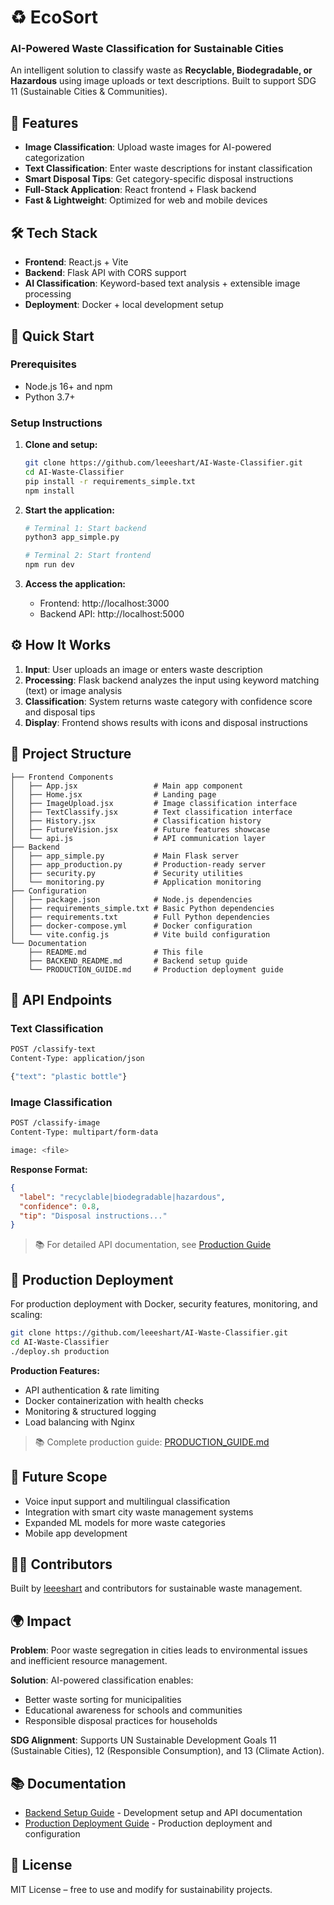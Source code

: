 # ♻️ EcoSort 
### AI-Powered Waste Classification for Sustainable Cities

An intelligent solution to classify waste as **Recyclable, Biodegradable, or Hazardous** using image uploads or text descriptions. Built to support SDG 11 (Sustainable Cities & Communities).

## 🚀 Features
- **Image Classification**: Upload waste images for AI-powered categorization
- **Text Classification**: Enter waste descriptions for instant classification  
- **Smart Disposal Tips**: Get category-specific disposal instructions
- **Full-Stack Application**: React frontend + Flask backend
- **Fast & Lightweight**: Optimized for web and mobile devices

## 🛠️ Tech Stack
- **Frontend**: React.js + Vite
- **Backend**: Flask API with CORS support  
- **AI Classification**: Keyword-based text analysis + extensible image processing
- **Deployment**: Docker + local development setup

## 🚀 Quick Start

### Prerequisites
- Node.js 16+ and npm
- Python 3.7+

### Setup Instructions

1. **Clone and setup:**
   ```bash
   git clone https://github.com/leeeshart/AI-Waste-Classifier.git
   cd AI-Waste-Classifier
   pip install -r requirements_simple.txt
   npm install
   ```

2. **Start the application:**
   ```bash
   # Terminal 1: Start backend
   python3 app_simple.py
   
   # Terminal 2: Start frontend  
   npm run dev
   ```

3. **Access the application:**
   - Frontend: http://localhost:3000
   - Backend API: http://localhost:5000

## ⚙️ How It Works
1. **Input**: User uploads an image or enters waste description
2. **Processing**: Flask backend analyzes the input using keyword matching (text) or image analysis  
3. **Classification**: System returns waste category with confidence score and disposal tips
4. **Display**: Frontend shows results with icons and disposal instructions

## 📁 Project Structure
```
├── Frontend Components
│   ├── App.jsx                 # Main app component
│   ├── Home.jsx                # Landing page
│   ├── ImageUpload.jsx         # Image classification interface
│   ├── TextClassify.jsx        # Text classification interface
│   ├── History.jsx             # Classification history
│   ├── FutureVision.jsx        # Future features showcase
│   └── api.js                  # API communication layer
├── Backend
│   ├── app_simple.py           # Main Flask server
│   ├── app_production.py       # Production-ready server
│   ├── security.py             # Security utilities
│   └── monitoring.py           # Application monitoring
├── Configuration
│   ├── package.json            # Node.js dependencies
│   ├── requirements_simple.txt # Basic Python dependencies  
│   ├── requirements.txt        # Full Python dependencies
│   ├── docker-compose.yml      # Docker configuration
│   └── vite.config.js          # Vite build configuration
└── Documentation
    ├── README.md               # This file
    ├── BACKEND_README.md       # Backend setup guide
    └── PRODUCTION_GUIDE.md     # Production deployment guide
```

## 🔧 API Endpoints

### Text Classification
```bash
POST /classify-text
Content-Type: application/json

{"text": "plastic bottle"}
```

### Image Classification  
```bash
POST /classify-image
Content-Type: multipart/form-data

image: <file>
```

**Response Format:**
```json
{
  "label": "recyclable|biodegradable|hazardous",
  "confidence": 0.8,
  "tip": "Disposal instructions..."
}
```

> 📚 For detailed API documentation, see [Production Guide](PRODUCTION_GUIDE.md#api-documentation)

## 🚀 Production Deployment

For production deployment with Docker, security features, monitoring, and scaling:

```bash
git clone https://github.com/leeeshart/AI-Waste-Classifier.git
cd AI-Waste-Classifier
./deploy.sh production
```

**Production Features:**
- API authentication & rate limiting
- Docker containerization with health checks
- Monitoring & structured logging  
- Load balancing with Nginx

> 📚 Complete production guide: [PRODUCTION_GUIDE.md](PRODUCTION_GUIDE.md)

## 🔮 Future Scope
- Voice input support and multilingual classification
- Integration with smart city waste management systems  
- Expanded ML models for more waste categories
- Mobile app development

## 👨‍💻 Contributors
Built by [leeeshart](https://github.com/leeeshart) and contributors for sustainable waste management.

## 🌍 Impact
**Problem**: Poor waste segregation in cities leads to environmental issues and inefficient resource management.

**Solution**: AI-powered classification enables:
- Better waste sorting for municipalities  
- Educational awareness for schools and communities
- Responsible disposal practices for households

**SDG Alignment**: Supports UN Sustainable Development Goals 11 (Sustainable Cities), 12 (Responsible Consumption), and 13 (Climate Action).

## 📚 Documentation
- [Backend Setup Guide](BACKEND_README.md) - Development setup and API documentation
- [Production Deployment Guide](PRODUCTION_GUIDE.md) - Production deployment and configuration

## 📜 License
MIT License – free to use and modify for sustainability projects.

